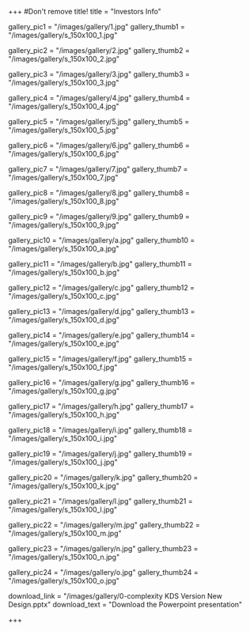 
+++
#Don't remove title!
title = "Investors Info"


gallery_pic1 = "/images/gallery/1.jpg"
gallery_thumb1 = "/images/gallery/s_150x100_1.jpg"

gallery_pic2 = "/images/gallery/2.jpg"
gallery_thumb2 = "/images/gallery/s_150x100_2.jpg"

gallery_pic3 = "/images/gallery/3.jpg"
gallery_thumb3 = "/images/gallery/s_150x100_3.jpg"

gallery_pic4 = "/images/gallery/4.jpg"
gallery_thumb4 = "/images/gallery/s_150x100_4.jpg"

gallery_pic5 = "/images/gallery/5.jpg"
gallery_thumb5 = "/images/gallery/s_150x100_5.jpg"

gallery_pic6 = "/images/gallery/6.jpg"
gallery_thumb6 = "/images/gallery/s_150x100_6.jpg"

gallery_pic7 = "/images/gallery/7.jpg"
gallery_thumb7 = "/images/gallery/s_150x100_7.jpg"

gallery_pic8 = "/images/gallery/8.jpg"
gallery_thumb8 = "/images/gallery/s_150x100_8.jpg"

gallery_pic9 = "/images/gallery/9.jpg"
gallery_thumb9 = "/images/gallery/s_150x100_9.jpg"

gallery_pic10 = "/images/gallery/a.jpg"
gallery_thumb10 = "/images/gallery/s_150x100_a.jpg"

gallery_pic11 = "/images/gallery/b.jpg"
gallery_thumb11 = "/images/gallery/s_150x100_b.jpg"

gallery_pic12 = "/images/gallery/c.jpg"
gallery_thumb12 = "/images/gallery/s_150x100_c.jpg"

gallery_pic13 = "/images/gallery/d.jpg"
gallery_thumb13 = "/images/gallery/s_150x100_d.jpg"

gallery_pic14 = "/images/gallery/e.jpg"
gallery_thumb14 = "/images/gallery/s_150x100_e.jpg"

gallery_pic15 = "/images/gallery/f.jpg"
gallery_thumb15 = "/images/gallery/s_150x100_f.jpg"

gallery_pic16 = "/images/gallery/g.jpg"
gallery_thumb16 = "/images/gallery/s_150x100_g.jpg"

gallery_pic17 = "/images/gallery/h.jpg"
gallery_thumb17 = "/images/gallery/s_150x100_h.jpg"

gallery_pic18 = "/images/gallery/i.jpg"
gallery_thumb18 = "/images/gallery/s_150x100_i.jpg"

gallery_pic19 = "/images/gallery/j.jpg"
gallery_thumb19 = "/images/gallery/s_150x100_j.jpg"

gallery_pic20 = "/images/gallery/k.jpg"
gallery_thumb20 = "/images/gallery/s_150x100_k.jpg"

gallery_pic21 = "/images/gallery/l.jpg"
gallery_thumb21 = "/images/gallery/s_150x100_l.jpg"

gallery_pic22 = "/images/gallery/m.jpg"
gallery_thumb22 = "/images/gallery/s_150x100_m.jpg"

gallery_pic23 = "/images/gallery/n.jpg"
gallery_thumb23 = "/images/gallery/s_150x100_n.jpg"

gallery_pic24 = "/images/gallery/o.jpg"
gallery_thumb24 = "/images/gallery/s_150x100_o.jpg"


download_link = "/images/gallery/0-complexity KDS Version New Design.pptx"
download_text = "Download the Powerpoint presentation"

+++


			